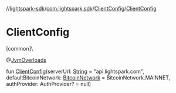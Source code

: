 //[lightspark-sdk](../../../index.md)/[com.lightspark.sdk](../index.md)/[ClientConfig](index.md)/[ClientConfig](-client-config.md)

# ClientConfig

[common]\

@[JvmOverloads](https://kotlinlang.org/api/latest/jvm/stdlib/kotlin.jvm/-jvm-overloads/index.html)

fun [ClientConfig](-client-config.md)(serverUrl: [String](https://kotlinlang.org/api/latest/jvm/stdlib/kotlin/-string/index.html) = &quot;api.lightspark.com&quot;, defaultBitcoinNetwork: [BitcoinNetwork](../../com.lightspark.sdk.model/-bitcoin-network/index.md) = BitcoinNetwork.MAINNET, authProvider: AuthProvider? = null)
